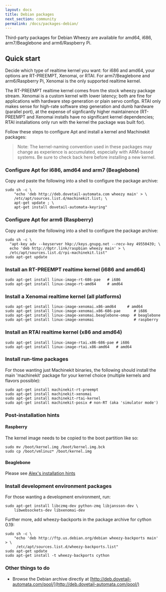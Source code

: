 ```yaml
---
layout: docs
title: Debian packages
next_section: community
permalink: /docs/packages-debian/
---
```


Third-party packages for Debian Wheezy are available for amd64, i686,
arm7/Beaglebone and arm6/Raspberry Pi.

## Quick start

Decide which type of realtime kernel you want: for i686 and amd64,
your options are RT-PREEMPT, Xenomai, or RTAI. For arm7/Beaglebone and
arm6/Raspberry Pi, Xenomai is the only supported realtime kernel.

The RT-PREEMPT realtime kernel comes from the stock wheezy package
stream. Xenomai is a custom kernel with lower latency;
both are fine for applications with hardware step generation or plain
servo configs. RTAI only makes sense for high-rate software step
generation and dumb hardware (parallel port),
at the expense of signficantly higher maintainence
(RT-PREEMPT and Xenomai installs have no significant kernel
dependencies; RTAI installations only run with the kernel the package
was built for).

Follow these steps to configure Apt and install a kernel and Machinekit packages:

> Note: The kernel-naming convention used in these packages may change as
> experience is accumulated, especially with ARM-based systems. Be sure to
> check back here before installing a new kernel.

### Configure Apt for i686, amd64 and arm7 (Beaglebone)

Copy and paste the following into a shell to configure the package archive:

    sudo sh -c \
        "echo 'deb http://deb.dovetail-automata.com wheezy main' > \
        /etc/apt/sources.list.d/machinekit.list; \
        apt-get update ; \
        apt-get install dovetail-automata-keyring"

### Configure Apt for arm6 (Raspberry)

Copy and paste the following into a shell to configure the package
archive:

    sudo sh -c \
      "apt-key adv --keyserver hkp://keys.gnupg.net --recv-key 49550439; \
      echo 'deb http://0ptr.link/raspbian wheezy main' > \
      /etc/apt/sources.list.d/rpi-machinekit.list"
    sudo apt-get update

### Install an RT-PREEMPT realtime kernel (i686 and amd64)

	sudo apt-get install linux-image-rt-686-pae   # i686
	sudo apt-get install linux-image-rt-amd64     # amd64

### Install a Xenomai realtime kernel (all platforms)

	sudo apt-get install linux-image-xenomai.x86-amd64 	   # amd64
	sudo apt-get install linux-image-xenomai.x86-686-pae      # i686
	sudo apt-get install linux-image-xenomai.beaglebone-omap  # beaglebone
	sudo apt-get install linux-image-xenomai                  # raspberry

### Install an RTAI realtime kernel (x86 and amd64)

	sudo apt-get install linux-image-rtai.x86-686-pae # i686
	sudo apt-get install linux-image-rtai.x86-amd64   # amd64

### Install run-time packages

For those wanting just Machinekit binaries, the following should
install the main 'machinekit' package for your kernel choice (multiple
kernels and flavors possible):

    sudo apt-get install machinekit-rt-preempt
    sudo apt-get install machinekit-xenomai
    sudo apt-get install machinekit-rtai-kernel
    sudo apt-get install machinekit-posix # non-RT (aka 'simulator mode')


### Post-installation hints

#### Raspberry

The kernel image needs to be copied to the boot partition like so:

    sudo mv /boot/kernel.img /boot/kernel.img.bck
    sudo cp /boot/vmlinuz* /boot/kernel.img

#### Beaglebone

Please see [Alex's installation hints](https://github.com/strahlex/asciidoc-sandbox/wiki/Creating-a-Machinekit-Debian-Image)

### Install development environment packages

For those wanting a development environment, run:

    sudo apt-get install libczmq-dev python-zmq libjansson-dev \
        libwebsockets-dev libxenomai-dev

Further more, add wheezy-backports in the package archive for cython 0.19:

    sudo sh -c \
        "echo 'deb http://ftp.us.debian.org/debian wheezy-backports main' > \
         /etc/apt/sources.list.d/wheezy-backports.list"
    sudo apt-get update
    sudo apt-get install -t wheezy-backports cython


### Other things to do

- Browse the Debian archive directly at
  [http://deb.dovetail-automata.com/pool/](http://deb.dovetail-automata.com/pool/)
